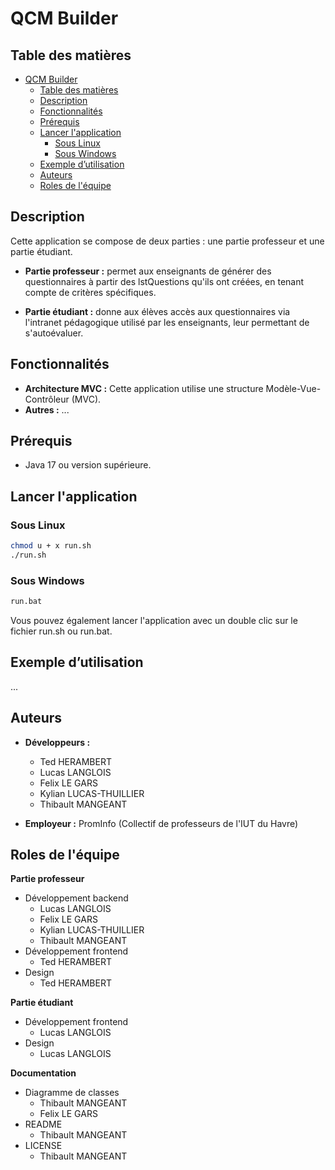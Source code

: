 
# QCM Builder

## Table des matières

- [QCM Builder](#qcm-builder)
	- [Table des matières](#table-des-matières)
	- [Description](#description)
	- [Fonctionnalités](#fonctionnalités)
	- [Prérequis](#prérequis)
	- [Lancer l'application](#lancer-lapplication)
		- [Sous Linux](#sous-linux)
		- [Sous Windows](#sous-windows)
	- [Exemple d’utilisation](#exemple-dutilisation)
	- [Auteurs](#auteurs)
	- [Roles de l'équipe](#roles-de-léquipe)


## Description

Cette application se compose de deux parties : une partie professeur et une partie étudiant.

- **Partie professeur :** permet aux enseignants de générer des questionnaires à partir des lstQuestions qu'ils ont créées, en tenant compte de critères spécifiques.

- **Partie étudiant :** donne aux élèves accès aux questionnaires via l'intranet pédagogique utilisé par les enseignants, leur permettant de s'autoévaluer.

## Fonctionnalités

- **Architecture MVC :** Cette application utilise une structure Modèle-Vue-Contrôleur (MVC).
- **Autres :** ...

## Prérequis
- Java 17 ou version supérieure.

## Lancer l'application
### Sous Linux
```bash
chmod u + x run.sh
./run.sh
```

### Sous Windows
```bash
run.bat
```
Vous pouvez également lancer l'application avec un double clic sur le fichier run.sh ou run.bat.

## Exemple d’utilisation

...

## Auteurs

- **Développeurs :**
  - Ted HERAMBERT
  - Lucas LANGLOIS
  - Felix LE GARS
  - Kylian LUCAS-THUILLIER
  - Thibault MANGEANT

- **Employeur :** PromInfo (Collectif de professeurs de l'IUT du Havre)

## Roles de l'équipe
**Partie professeur**
- Développement backend
  - Lucas LANGLOIS
  - Felix LE GARS
  - Kylian LUCAS-THUILLIER
  - Thibault MANGEANT
- Développement frontend
  - Ted HERAMBERT
- Design
  - Ted HERAMBERT

**Partie étudiant**
- Développement frontend
  - Lucas LANGLOIS
- Design
  - Lucas LANGLOIS

**Documentation**
- Diagramme de classes
  - Thibault MANGEANT
  - Felix LE GARS
- README
  - Thibault MANGEANT
- LICENSE
  - Thibault MANGEANT